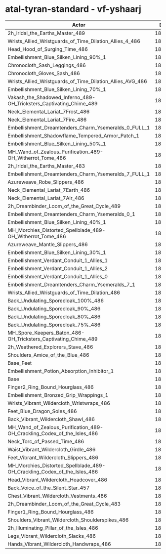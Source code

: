 # atal-tyran-standard - vf-yshaarj
| Actor | DPS | Increase |
|---|:---:|:---:|
|2h_Iridal_the_Earths_Master_489|189122|2.25%|
|Wrists_Allied_Wristguards_of_Time_Dilation_Allies_4_486|188295|1.80%|
|Head_Hood_of_Surging_Time_486|188249|1.78%|
|Embellishment_Blue_Silken_Lining_90%_1|188207|1.76%|
|Chronocloth_Sash_Leggings_486|188087|1.69%|
|Chronocloth_Gloves_Sash_486|187983|1.64%|
|Wrists_Allied_Wristguards_of_Time_Dilation_Allies_AVG_486|187669|1.47%|
|Embellishment_Blue_Silken_Lining_70%_1|187536|1.39%|
|Vakash_the_Shadowed_Inferno_489-OH_Tricksters_Captivating_Chime_489|187515|1.38%|
|Neck_Elemental_Lariat_7Frost_486|187109|1.16%|
|Neck_Elemental_Lariat_7Fire_486|187000|1.10%|
|Embellishment_Dreamtenders_Charm_Ysemeralds_0_FULL_1|186901|1.05%|
|Embellishment_Shadowflame_Tempered_Armor_Patch_1|186866|1.03%|
|Embellishment_Blue_Silken_Lining_50%_1|186775|0.98%|
|MH_Wand_of_Zealous_Purification_489-OH_Witherrot_Tome_486|186644|0.91%|
|2h_Iridal_the_Earths_Master_483|186586|0.88%|
|Embellishment_Dreamtenders_Charm_Ysemeralds_7_FULL_1|186484|0.83%|
|Azureweave_Robe_Slippers_486|186440|0.80%|
|Neck_Elemental_Lariat_7Earth_486|186410|0.79%|
|Neck_Elemental_Lariat_7Air_486|186402|0.78%|
|2h_Dreambinder_Loom_of_the_Great_Cycle_489|186386|0.77%|
|Embellishment_Dreamtenders_Charm_Ysemeralds_0_1|186323|0.74%|
|Embellishment_Blue_Silken_Lining_40%_1|186321|0.74%|
|MH_Morchies_Distorted_Spellblade_489-OH_Witherrot_Tome_486|186312|0.73%|
|Azureweave_Mantle_Slippers_486|186208|0.68%|
|Embellishment_Blue_Silken_Lining_30%_1|186046|0.59%|
|Embellishment_Verdant_Conduit_1_Allies_1|185948|0.54%|
|Embellishment_Verdant_Conduit_1_Allies_2|185945|0.53%|
|Embellishment_Verdant_Conduit_1_Allies_0|185919|0.52%|
|Embellishment_Dreamtenders_Charm_Ysemeralds_7_1|185908|0.51%|
|Wrists_Allied_Wristguards_of_Time_Dilation_486|185671|0.39%|
|Back_Undulating_Sporecloak_100%_486|185597|0.35%|
|Back_Undulating_Sporecloak_90%_486|185507|0.30%|
|Back_Undulating_Sporecloak_80%_486|185493|0.29%|
|Back_Undulating_Sporecloak_75%_486|185486|0.29%|
|MH_Spore_Keepers_Baton_486-OH_Tricksters_Captivating_Chime_489|185478|0.28%|
|2h_Weathered_Explorers_Stave_486|185217|0.14%|
|Shoulders_Amice_of_the_Blue_486|185191|0.13%|
|Base_Feet|185123|0.09%|
|Embellishment_Potion_Absorption_Inhibitor_1|185119|0.09%|
|Base|184958|0.00%|
|Finger2_Ring_Bound_Hourglass_486|184928|-0.02%|
|Embellishment_Bronzed_Grip_Wrappings_1|184910|-0.03%|
|Wrists_Vibrant_Wildercloth_Wristwraps_486|184828|-0.07%|
|Feet_Blue_Dragon_Soles_486|184752|-0.11%|
|Back_Vibrant_Wildercloth_Shawl_486|184739|-0.12%|
|MH_Wand_of_Zealous_Purification_489-OH_Crackling_Codex_of_the_Isles_486|184722|-0.13%|
|Neck_Torc_of_Passed_Time_486|184690|-0.14%|
|Waist_Vibrant_Wildercloth_Girdle_486|184669|-0.16%|
|Feet_Vibrant_Wildercloth_Slippers_486|184618|-0.18%|
|MH_Morchies_Distorted_Spellblade_489-OH_Crackling_Codex_of_the_Isles_486|184441|-0.28%|
|Head_Vibrant_Wildercloth_Headcover_486|184350|-0.33%|
|Back_Voice_of_the_Silent_Star_457|184328|-0.34%|
|Chest_Vibrant_Wildercloth_Vestments_486|184283|-0.36%|
|2h_Dreambinder_Loom_of_the_Great_Cycle_483|184149|-0.44%|
|Finger1_Ring_Bound_Hourglass_486|184009|-0.51%|
|Shoulders_Vibrant_Wildercloth_Shoulderspikes_486|183951|-0.54%|
|2h_Illuminating_Pillar_of_the_Isles_486|183822|-0.61%|
|Legs_Vibrant_Wildercloth_Slacks_486|183611|-0.73%|
|Hands_Vibrant_Wildercloth_Handwraps_486|183405|-0.84%|
